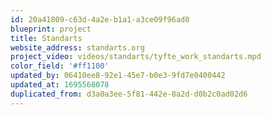 ```yaml
---
id: 20a41809-c63d-4a2e-b1a1-a3ce09f96ad0
blueprint: project
title: Standarts
website_address: standarts.org
project_video: videos/standarts/tyfte_work_standarts.mpd
color_field: '#ff1100'
updated_by: 06410ee8-92e1-45e7-b0e3-9fd7e0400442
updated_at: 1695568078
duplicated_from: d3a0a3ee-5f81-442e-8a2d-d0b2c0ad02d6
---
```

